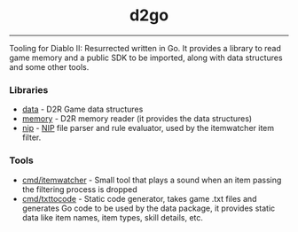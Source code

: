 <h1 align="center">d2go</h1>

---

Tooling for Diablo II: Resurrected written in Go. It provides a library to read game memory and a public SDK to be
imported, along with data structures and some other tools.

### Libraries

- [data](https://github.com/BFMVAUS/d2go/tree/main/pkg/data) - D2R Game data structures
- [memory](https://github.com/BFMVAUS/d2go/tree/main/pkg/memory) - D2R memory reader (it provides the data
  structures)
- [nip](https://github.com/BFMVAUS/d2go/tree/main/pkg/nip) - [NIP](https://github.com/blizzhackers/pickits/blob/master/NipGuide.md) file parser and rule evaluator, used by the itemwatcher item filter.

### Tools

- [cmd/itemwatcher](https://github.com/BFMVAUS/d2go/tree/main/cmd/itemwatcher) - Small tool that plays a sound
  when an item passing the filtering process is dropped
- [cmd/txttocode](https://github.com/BFMVAUS/d2go/tree/main/cmd/txttocode) - Static code generator, takes game .txt files and generates Go code to be used by the data package, it provides
static data like item names, item types, skill details, etc.
